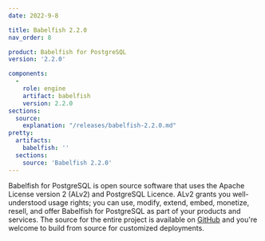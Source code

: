 ```yaml
---
date: 2022-9-8

title: Babelfish 2.2.0
nav_order: 8

product: Babelfish for PostgreSQL
version: '2.2.0'

components:
  -
    role: engine
    artifact: babelfish
    version: 2.2.0
sections:
  source:
    explanation: "/releases/babelfish-2.2.0.md"
pretty:
  artifacts:
    babelfish: ''
  sections:
    source: 'Babelfish 2.2.0'
---
```


Babelfish for PostgreSQL is open source software that uses the Apache License version 2 (ALv2) and PostgreSQL Licence. ALv2 grants you well-understood usage rights; you can use, modify, extend, embed, monetize, resell, and offer Babelfish for PostgreSQL as part of your products and services. The source for the entire project is available on [GitHub](https://github.com/babelfish-for-postgresql) and you're welcome to build from source for customized deployments. 
